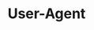 ---
layout: tag-list
type: tag
title: User-Agent
slug: User-Agent
category: Tag
sidebar: false
description: >
    
---
